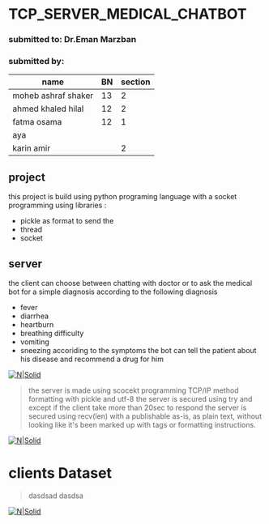 
# TCP_SERVER_MEDICAL_CHATBOT
### submitted to: Dr.Eman Marzban
### submitted by:
| name | BN |section|
| ------ | ---- |---------
| moheb ashraf shaker | 13 |2
| ahmed khaled hilal | 12 |2
| fatma osama  | 12 |1
| aya  |  |
| karin amir |  |2

## project 
this project is build using python programing language 
with a socket programming using libraries : 
- pickle as format to send the 
- thread
- socket
## server      
the client can choose between chatting with doctor or 
to ask the medical bot for a simple diagnosis according to the following diagnosis
- fever
- diarrhea
- heartburn
- breathing difficulty
- vomiting
- sneezing
accoriding to the symptoms the bot can tell the patient about his disease and 
recommend a drug for him
 
[![N|Solid](https://cldup.com/dTxpPi9lDf.thumb.png)](https://nodesource.com/products/nsolid)


> the server is made using scocekt programming TCP/IP method 
> formatting  with pickle and utf-8
> the server is secured using try and except if the client take more than 20sec to respond
> the server is secured using recv(len) with a
> publishable as-is, as plain text, without
> looking like it's been marked up with tags
> or formatting instructions.
 
[![N|Solid](https://cldup.com/dTxpPi9lDf.thumb.png)](https://nodesource.com/products/nsolid)

# clients Dataset
> dasdsad
> dasdsa

[![N|Solid](https://cldup.com/dTxpPi9lDf.thumb.png)](https://nodesource.com/products/nsolid)
